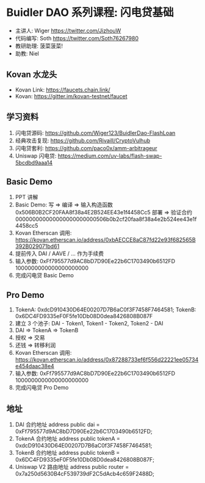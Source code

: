 # Buidler DAO 系列课程: 闪电贷基础
- 主讲人: Wiger https://twitter.com/JizhouW
- 代码编写: Soth https://twitter.com/Soth76267980
- 教研助理: 菠菜菠菜!
- 助教: Niel

## Kovan 水龙头
- Kovan Link: https://faucets.chain.link/
- Kovan: https://gitter.im/kovan-testnet/faucet

## 学习资料
1. 闪电贷源码: https://github.com/Wiger123/BuidlerDao-FlashLoan
2. 经典攻击复现: https://github.com/Rivaill/CryptoVulhub
3. 闪电贷套利: https://github.com/paco0x/amm-arbitrageur
4. Uniswap 闪电贷: https://medium.com/uv-labs/flash-swap-5bcdbd9aaa14

## Basic Demo
1. PPT 讲解
2. Basic Demo: 写 => 编译 => 输入构造函数 0x506B0B2CF20FAA8f38a4E2B524EE43e1f4458Cc5 部署 => 验证合约 000000000000000000000000506b0b2cf20faa8f38a4e2b524ee43e1f4458cc5
3. Kovan Etherscan 调用: https://kovan.etherscan.io/address/0xbAECCE8aC87fd22e93f682565B392B029071bd61
4. 提前传入 DAI / AAVE / ... 作为手续费
5. 输入参数: 0xFf795577d9AC8bD7D90Ee22b6C1703490b6512FD 1000000000000000000000
6. 完成闪电贷 Basic Demo

## Pro Demo
1. TokenA: 0xdcD910430D64E00207D7B6aC0f3F7458F7464581; TokenB: 0x6DC4FD9335eF0F5fe10Db08D0dea8426808B087F
2. 建立 3 个池子: DAI - Token1, Token1 - Token2, Token2 - DAI
3. DAI => TokenA => TokenB
4. 授权 => 交易
5. 还钱 => 转移利润
6. Kovan Etherscan 调用: https://kovan.etherscan.io/address/0x87288733ef6f556d22221ee05734e454daac38e4
5. 输入参数: 0xFf795577d9AC8bD7D90Ee22b6C1703490b6512FD 1000000000000000000000
6. 完成闪电贷 Pro Demo

## 地址
1. DAI 合约地址
address public dai = 0xFf795577d9AC8bD7D90Ee22b6C1703490b6512FD;
2. TokenA 合约地址
address public tokenA = 0xdcD910430D64E00207D7B6aC0f3F7458F7464581;
3. TokenB 合约地址
address public tokenB = 0x6DC4FD9335eF0F5fe10Db08D0dea8426808B087F;
4. Uniswap V2 路由地址
address public router = 0x7a250d5630B4cF539739dF2C5dAcb4c659F2488D;

